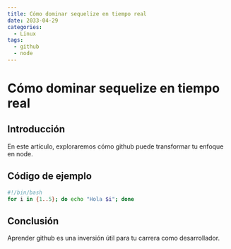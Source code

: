 ```yaml
---
title: Cómo dominar sequelize en tiempo real
date: 2033-04-29
categories:
  - Linux
tags:
  - github
  - node
---
```


# Cómo dominar sequelize en tiempo real

## Introducción

En este artículo, exploraremos cómo github puede transformar tu enfoque en node.

## Código de ejemplo

```bash
#!/bin/bash
for i in {1..5}; do echo "Hola $i"; done
```

## Conclusión

Aprender github es una inversión útil para tu carrera como desarrollador.